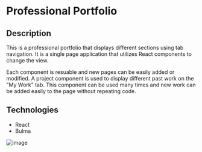 # Professional Portfolio

## Description
This is a professional portfolio that displays different sections using tab navigation. It is a single page application that utilizes React components to change the view. 

Each component is resuable and new pages can be easily added or modified. A project component is used to display different past work on the "My Work" tab. This component can be used many times and new work can be added easily to the page without repeating code. 

## Technologies
- React 
- Bulma


![image](https://user-images.githubusercontent.com/88343948/149663656-76403fc1-0b87-42bd-b15c-92369a734a24.png)



